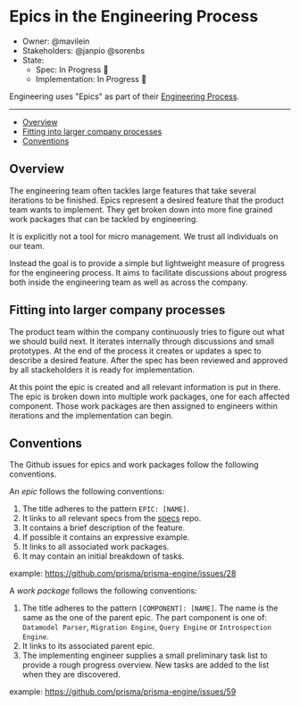 # Epics in the Engineering Process

- Owner: @mavilein
- Stakeholders: @janpio @sorenbs
- State: 
  - Spec: In Progress 🚧
  - Implementation: In Progress 🚧

Engineering uses "Epics" as part of their [Engineering Process](TODO).

---

<!-- START doctoc generated TOC please keep comment here to allow auto update -->
<!-- DON'T EDIT THIS SECTION, INSTEAD RE-RUN doctoc TO UPDATE -->


- [Overview](#overview)
- [Fitting into larger company processes](#fitting-into-larger-company-processes)
- [Conventions](#conventions)

<!-- END doctoc generated TOC please keep comment here to allow auto update -->

## Overview

The engineering team often tackles large features that take several iterations to be finished. Epics represent a desired feature that the product team wants to implement. They get broken down into more fine grained work packages that can be tackled by engineering.

It is explicitly not a tool for micro management. We trust all individuals on our team.

Instead the goal is to provide a simple but lightweight measure of progress for the engineering process. It aims to facilitate discussions about progress both inside the engineering team as well as across the company. 

## Fitting into larger company processes

The product team within the company continuously tries to figure out what we should build next. It iterates internally through discussions and small prototypes. At the end of the process it creates or updates a spec to describe a desired feature. After the spec has been reviewed and approved by all stackeholders it is ready for implementation.

At this point the epic is created and all relevant information is put in there. The epic is broken down into multiple work packages, one for each affected component.  Those work packages are then assigned to engineers within iterations and the implementation can begin.

## Conventions

The Github issues for epics and work packages follow the following conventions.

An *epic* follows the following conventions:
1. The title adheres to the pattern `EPIC: [NAME]`.
1. It links to all relevant specs from the [specs](https://github.com/prisma/specs/) repo.
1. It contains a brief description of the feature.
1. If possible it contains an expressive example.
1. It links to all associated work packages.
1. It may contain an initial breakdown of tasks.

example: https://github.com/prisma/prisma-engine/issues/28

A *work package* follows the following conventions:
1. The title adheres to the pattern `[COMPONENT]: [NAME]`. The name is the same as the one of the parent epic. The part component is one of: `Datamodel Parser`, `Migration Engine`, `Query Engine` or `Introspection Engine`.
1. It links to its associated parent epic.
1. The implementing engineer supplies a small preliminary task list to provide a rough progress overview. New tasks are added to the list when they are discovered.

example: https://github.com/prisma/prisma-engine/issues/59
